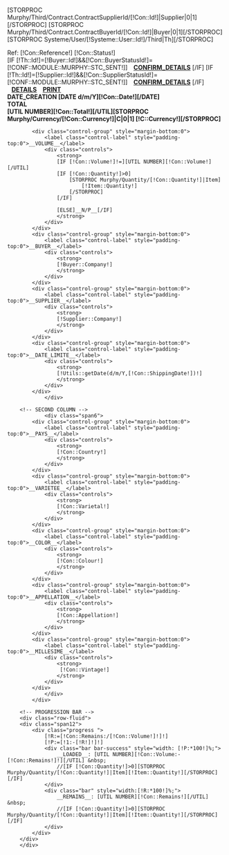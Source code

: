 [STORPROC Murphy/Third/Contract.ContractSupplierId/[!Con::Id!]|Supplier|0|1][/STORPROC]
[STORPROC Murphy/Third/Contract.ContractBuyerId/[!Con::Id!]|Buyer|0|1][/STORPROC]
[STORPROC Systeme/User/[!Systeme::User::Id!]/Third|Th][/STORPROC]
        <div class="form-horizontal well">
            <div class="row-fluid">
                <div class="span5 ConDate">
                    <span class="label [!filter!]">Ref: [!Con::Reference!]</span>
                    <span class="label" style="background-color:[!Con::StatusColour!]" class="pull-right">[!Con::Status!]</span>
                </div>
                <div class="span6 offset1">
	    [IF [!Th::Id!]=[!Buyer::Id!]&&[!Con::BuyerStatusId!]=[!CONF::MODULE::MURPHY::STC_SENT!]]
                    <a style="margin-left:10px" href="/[!Systeme::getMenu(Murphy/Contract)!]/[!Con::Id!]" class="btn btn-success pull-right">__CONFIRM_DETAILS__</a>
	    [/IF]
	    [IF [!Th::Id!]=[!Supplier::Id!]&&[!Con::SupplierStatusId!]=[!CONF::MODULE::MURPHY::STC_SENT!]]
                    <a style="margin-left:10px" href="/[!Systeme::getMenu(Murphy/Contract)!]/[!Con::Id!]" class="btn btn-success pull-right">__CONFIRM_DETAILS__</a>
	    [/IF]
                    <a style="margin-left:10px" href="/[!Systeme::getMenu(Murphy/Contract)!]/[!Con::Id!]" class="btn btn-murphy pull-right">__DETAILS__</a>
			<a style="margin-left:10px" href="/Home/Murphy/Contract_[!Con::Reference!].pdf"  class="btn btn-warning pull-right" target="_blank">__PRINT__</a>
                </div>
            </div>
            <div class="row-fluid">
                <div class="span6">
                    <i class="icon-info-sign"></i>
                    <strong>__DATE_CREATION__  [DATE d/m/Y][!Con::Date!][/DATE]</strong>
                </div>
            </div>
	    <!-- PROPERTIES -->
            <div class="row-fluid">
		<!-- FIRST COLUMN -->
                <div class="span6">
		    <div class="control-group" style="margin-bottom:0">
			    <label class="control-label" style="padding-top:0">__TOTAL__</label>
			    <div class="controls">
				    <strong>[UTIL NUMBER][!Con::Total!][/UTIL][STORPROC Murphy/Currency/[!Con::Currency!]|C|0|1] [!C::Currency!][/STORPROC]</strong>
			    </div>
		    </div>
		    
		    <div class="control-group" style="margin-bottom:0">
			    <label class="control-label" style="padding-top:0">__VOLUME__</label>
			    <div class="controls">
				    <strong>
					[IF [!Con::Volume!]!=][UTIL NUMBER][!Con::Volume!][/UTIL]
					[IF [!Con::Quantity!]>0]
						[STORPROC Murphy/Quantity/[!Con::Quantity!]|Item]
							[!Item::Quantity!]
						[/STORPROC]
					[/IF]
		
					[ELSE]__N/P__[/IF]
				    </strong>
			    </div>
		    </div>
		    <div class="control-group" style="margin-bottom:0">
			    <label class="control-label" style="padding-top:0">__BUYER__</label>
			    <div class="controls">
				    <strong>
					[!Buyer::Company!]
				    </strong>
			    </div>
		    </div>
		    <div class="control-group" style="margin-bottom:0">
			    <label class="control-label" style="padding-top:0">__SUPPLIER__</label>
			    <div class="controls">
				    <strong>
					[!Supplier::Company!]
				    </strong>
			    </div>
		    </div>
		    <div class="control-group" style="margin-bottom:0">
			    <label class="control-label" style="padding-top:0">__DATE_LIMITE__</label>
			    <div class="controls">
				    <strong>
					[!Utils::getDate(d/m/Y,[!Con::ShippingDate!])!]
				    </strong>
			    </div>
		    </div>
                </div>

		<!-- SECOND COLUMN -->
                <div class="span6">
		    <div class="control-group" style="margin-bottom:0">
			    <label class="control-label" style="padding-top:0">__PAYS__</label>
			    <div class="controls">
				    <strong>
					[!Con::Country!]
				    </strong>
			    </div>
		    </div>
		    <div class="control-group" style="margin-bottom:0">
			    <label class="control-label" style="padding-top:0">__VARIETEE__</label>
			    <div class="controls">
				    <strong>
					[!Con::Varietal!]
				    </strong>
			    </div>
		    </div>
		    <div class="control-group" style="margin-bottom:0">
			    <label class="control-label" style="padding-top:0">__COLOR__</label>
			    <div class="controls">
				    <strong>
					[!Con::Colour!]
				    </strong>
			    </div>
		    </div>
		    <div class="control-group" style="margin-bottom:0">
			    <label class="control-label" style="padding-top:0">__APPELLATION__</label>
			    <div class="controls">
				    <strong>
					[!Con::Appellation!]
				    </strong>
			    </div>
		    </div>
		    <div class="control-group" style="margin-bottom:0">
			    <label class="control-label" style="padding-top:0">__MILLESIME__</label>
			    <div class="controls">
				    <strong>
					 [!Con::Vintage!]
				    </strong>
			    </div>
		    </div>
                </div>
            </div>
	    
	    <!-- PROGRESSION BAR -->
	    <div class="row-fluid">
		<div class="span12">
			<div class="progress ">
				[!R:=[!Con::Remains:/[!Con::Volume!]!]!]
				[!P:=[!1:-[!R!]!]!]
				<div class="bar bar-success" style="width: [!P:*100!]%;">
					__LOADED__: [UTIL NUMBER][!Con::Volume:-[!Con::Remains!]!][/UTIL] &nbsp;
					//[IF [!Con::Quantity!]>0][STORPROC Murphy/Quantity/[!Con::Quantity!]|Item][!Item::Quantity!][/STORPROC][/IF]
				</div>
				<div class="bar" style="width:[!R:*100!]%;">
					__REMAINS__: [UTIL NUMBER][!Con::Remains!][/UTIL] &nbsp;
					//[IF [!Con::Quantity!]>0][STORPROC Murphy/Quantity/[!Con::Quantity!]|Item][!Item::Quantity!][/STORPROC][/IF]
				</div>
			</div>
		</div>
	    </div>
 </div>














